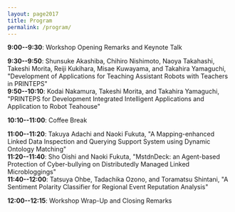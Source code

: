 ```yaml
---
layout: page2017
title: Program
permalink: /program/
---
```


**9:00--9:30**: Workshop Opening Remarks and Keynote Talk 

**9:30--9:50**: Shunsuke Akashiba, Chihiro Nishimoto, Naoya Takahashi, Takeshi Morita, Reiji Kukihara, Misae Kuwayama, and Takahira Yamaguchi, "Development of Applications for Teaching Assistant Robots with Teachers in PRINTEPS"  
**9:50--10:10**: Kodai Nakamura, Takeshi Morita, and Takahira Yamaguchi, "PRINTEPS for Development Integrated Intelligent Applications and Application to Robot Teahouse"  

**10:10--11:00**: Coffee Break 

**11:00--11:20**: Takuya Adachi and Naoki Fukuta, "A Mapping-enhanced Linked Data Inspection and Querying Support System using Dynamic Ontology Matching"  
**11:20--11:40**: Sho Oishi and Naoki Fukuta, "MstdnDeck: an Agent-based Protection of Cyber-bullying on Distributedly Managed Linked Microbloggings"  
**11:40--12:00**: Tatsuya Ohbe, Tadachika Ozono, and Toramatsu Shintani, "A Sentiment Polarity Classifier for Regional Event Reputation Analysis"  

**12:00--12:15**: Workshop Wrap-Up and Closing Remarks  


